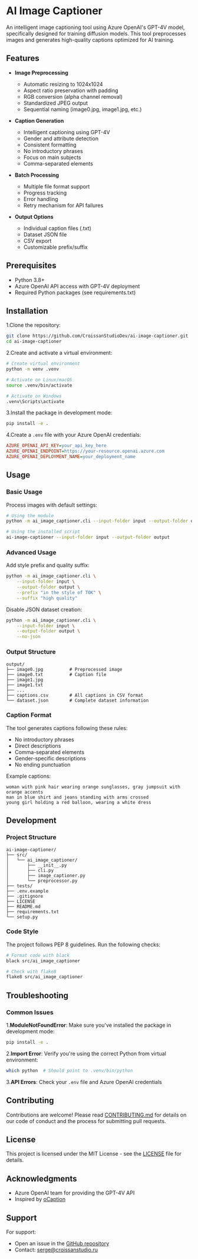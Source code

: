# AI Image Captioner

An intelligent image captioning tool using Azure OpenAI's GPT-4V model, specifically designed for training diffusion models. This tool preprocesses images and generates high-quality captions optimized for AI training.

## Features

- **Image Preprocessing**
  - Automatic resizing to 1024x1024
  - Aspect ratio preservation with padding
  - RGB conversion (alpha channel removal)
  - Standardized JPEG output
  - Sequential naming (image0.jpg, image1.jpg, etc.)

- **Caption Generation**
  - Intelligent captioning using GPT-4V
  - Gender and attribute detection
  - Consistent formatting
  - No introductory phrases
  - Focus on main subjects
  - Comma-separated elements

- **Batch Processing**
  - Multiple file format support
  - Progress tracking
  - Error handling
  - Retry mechanism for API failures

- **Output Options**
  - Individual caption files (.txt)
  - Dataset JSON file
  - CSV export
  - Customizable prefix/suffix

## Prerequisites

- Python 3.8+
- Azure OpenAI API access with GPT-4V deployment
- Required Python packages (see requirements.txt)

## Installation

1.Clone the repository:

```bash
git clone https://github.com/CroissanStudioDev/ai-image-captioner.git
cd ai-image-captioner
```

2.Create and activate a virtual environment:

```bash
# Create virtual environment
python -m venv .venv

# Activate on Linux/macOS
source .venv/bin/activate

# Activate on Windows
.venv\Scripts\activate
```

3.Install the package in development mode:

```bash
pip install -e .
```

4.Create a `.env` file with your Azure OpenAI credentials:

```ini
AZURE_OPENAI_API_KEY=your_api_key_here
AZURE_OPENAI_ENDPOINT=https://your-resource.openai.azure.com
AZURE_OPENAI_DEPLOYMENT_NAME=your_deployment_name
```

## Usage

### Basic Usage

Process images with default settings:

```bash
# Using the module
python -m ai_image_captioner.cli --input-folder input --output-folder output

# Using the installed script
ai-image-captioner --input-folder input --output-folder output
```

### Advanced Usage

Add style prefix and quality suffix:

```bash
python -m ai_image_captioner.cli \
    --input-folder input \
    --output-folder output \
    --prefix "in the style of TOK" \
    --suffix "high quality"
```

Disable JSON dataset creation:

```bash
python -m ai_image_captioner.cli \
    --input-folder input \
    --output-folder output \
    --no-json
```

### Output Structure

```text
output/
├── image0.jpg          # Preprocessed image
├── image0.txt          # Caption file
├── image1.jpg
├── image1.txt
├── ...
├── captions.csv        # All captions in CSV format
└── dataset.json        # Complete dataset information
```

### Caption Format

The tool generates captions following these rules:

- No introductory phrases
- Direct descriptions
- Comma-separated elements
- Gender-specific descriptions
- No ending punctuation

Example captions:

```text
woman with pink hair wearing orange sunglasses, gray jumpsuit with orange accents
man in blue shirt and jeans standing with arms crossed
young girl holding a red balloon, wearing a white dress
```

## Development

### Project Structure

```text
ai-image-captioner/
├── src/
│   └── ai_image_captioner/
│       ├── __init__.py
│       ├── cli.py
│       ├── image_captioner.py
│       └── preprocessor.py
├── tests/
├── .env.example
├── .gitignore
├── LICENSE
├── README.md
├── requirements.txt
└── setup.py
```

### Code Style

The project follows PEP 8 guidelines. Run the following checks:

```bash
# Format code with black
black src/ai_image_captioner

# Check with flake8
flake8 src/ai_image_captioner
```

## Troubleshooting

### Common Issues

1.**ModuleNotFoundError**: Make sure you've installed the package in development mode:

```bash
pip install -e .
```

2.**Import Error**: Verify you're using the correct Python from virtual environment:

```bash
which python  # Should point to .venv/bin/python
```

3.**API Errors**: Check your `.env` file and Azure OpenAI credentials

## Contributing

Contributions are welcome! Please read [CONTRIBUTING.md](CONTRIBUTING.md) for details on our code of conduct and the process for submitting pull requests.

## License

This project is licensed under the MIT License - see the [LICENSE](LICENSE) file for details.

## Acknowledgments

- Azure OpenAI team for providing the GPT-4V API
- Inspired by [oCaption](https://github.com/ghostofpokemon/oCaption)

## Support

For support:

- Open an issue in the [GitHub repository](https://github.com/CroissanStudioDev/ai-image-captioner/issues)
- Contact: <serge@croissanstudio.ru>
